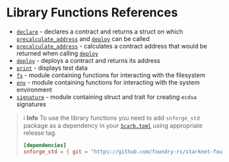 # Library Functions References

* [`declare`](forge-library/declare.md) - declares a contract and returns a struct on
  which [`precalculate_address`](forge-library/precalculate_address.md) and [`deploy`](forge-library/deploy.md) can be
  called
* [`precalculate_address`](forge-library/precalculate_address.md) - calculates a contract address that would be returned
  when calling [`deploy`](forge-library/deploy.md)
* [`deploy`](forge-library/deploy.md) - deploys a contract and returns its address
* [`print`](forge-library/print.md) - displays test data
* [`fs`](forge-library/fs.md) - module containing functions for interacting with the filesystem
* [`env`](forge-library/env.md) - module containing functions for interacting with the system environment
* [`signature`](forge-library/signature.md) - module containing struct and trait for creating `ecdsa` signatures

> ℹ️ **Info**
> To use the library functions you need to add `snforge_std` package as a dependency in
> your [`Scarb.toml`](https://docs.swmansion.com/scarb/docs/guides/dependencies.html#adding-a-dependency)
> using appropriate release tag.
>```toml
> [dependencies]
> snforge_std = { git = "https://github.com/foundry-rs/starknet-foundry.git", tag = "v0.12.0" }
> ```
